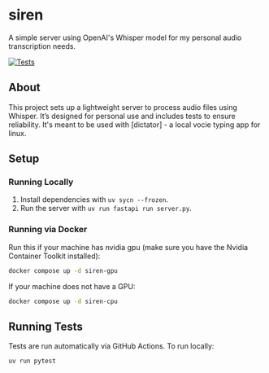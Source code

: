 # siren

A simple server using OpenAI's Whisper model for my personal audio transcription needs.

[![Tests](https://github.com/Kabilan108/whisper-server/actions/workflows/tests.yml/badge.svg)](https://github.com/Kabilan108/whisper-server/actions/workflows/tests.yml)

## About

This project sets up a lightweight server to process audio files using Whisper. It’s designed for personal use and includes tests to ensure reliability. It's meant to be used with [dictator] - a local vocie typing app for linux.

## Setup

### Running Locally

1. Install dependencies with `uv sycn --frozen`.
2. Run the server with `uv run fastapi run server.py`.

### Running via Docker

Run this if your machine has nvidia gpu (make sure you have the Nvidia Container Toolkit installed):

```bash
docker compose up -d siren-gpu
```

If your machine does not have a GPU:

```bash
docker compose up -d siren-cpu
```

## Running Tests

Tests are run automatically via GitHub Actions. To run locally:
```bash
uv run pytest
```
